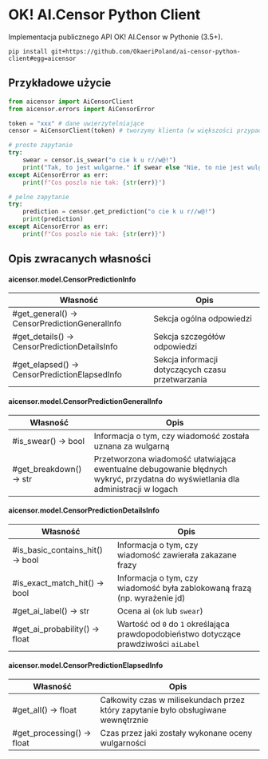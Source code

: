 # OK! AI.Censor Python Client
Implementacja publicznego API OK! AI.Censor w Pythonie (3.5+).
```
pip install git+https://github.com/OkaeriPoland/ai-censor-python-client#egg=aicensor
```

## Przykładowe użycie
```python
from aicensor import AiCensorClient
from aicensor.errors import AiCensorError

token = "xxx" # dane uwierzytelniające
censor = AiCensorClient(token) # tworzymy klienta (w większości przypadków należy go gdzieś zapisać)

# proste zapytanie
try:
    swear = censor.is_swear("o cie k u r//w@!")
    print("Tak, to jest wulgarne." if swear else "Nie, to nie jest wulgarne.")
except AiCensorError as err:
    print(f"Cos poszlo nie tak: {str(err)}")

# pelne zapytanie
try:
    prediction = censor.get_prediction("o cie k u r//w@!")
    print(prediction)
except AiCensorError as err:
    print(f"Cos poszlo nie tak: {str(err)}")
```

## Opis zwracanych własności

#### aicensor.model.CensorPredictionInfo

| Własność  | Opis |
| ------------- | ------------- |
| #get_general() -> CensorPredictionGeneralInfo | Sekcja ogólna odpowiedzi |
| #get_details() -> CensorPredictionDetailsInfo | Sekcja szczegółów odpowiedzi |
| #get_elapsed() -> CensorPredictionElapsedInfo | Sekcja informacji dotyczących czasu przetwarzania |


#### aicensor.model.CensorPredictionGeneralInfo

| Własność  | Opis |
| ------------- | ------------- |
| #is_swear() -> bool           | Informacja o tym, czy wiadomość została uznana za wulgarną |
| #get_breakdown() -> str       | Przetworzona wiadomość ułatwiająca ewentualne debugowanie błędnych wykryć, przydatna do wyświetlania dla administracji w logach |


#### aicensor.model.CensorPredictionDetailsInfo

| Własność  | Opis |
| ------------- | ------------- |
| #is_basic_contains_hit() -> bool | Informacja o tym, czy wiadomość zawierała zakazane frazy |
| #is_exact_match_hit() -> bool    | Informacja o tym, czy wiadomość była zablokowaną frazą (np. wyrażenie jd) |
| #get_ai_label() -> str           | Ocena ai (`ok` lub `swear`) |
| #get_ai_probability() -> float   | Wartość od `0` do `1` określająca prawdopodobieństwo dotyczące prawdziwości `aiLabel` |


#### aicensor.model.CensorPredictionElapsedInfo

| Własność  | Opis |
| ------------- | ------------- |
| #get_all() -> float           | Całkowity czas w milisekundach przez który zapytanie było obsługiwane wewnętrznie |
| #get_processing() -> float    | Czas przez jaki zostały wykonane oceny wulgarności |